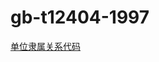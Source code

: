 # gb-t12404-1997

[单位隶属关系代码](http://openstd.samr.gov.cn/bzgk/gb/newGbInfo?hcno=E343D7500CA54AFB04AF1B4F5EDD80BD)
